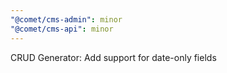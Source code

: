 ```yaml
---
"@comet/cms-admin": minor
"@comet/cms-api": minor
---
```


CRUD Generator: Add support for date-only fields
